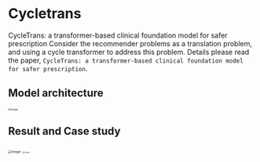 # Cycletrans
CycleTrans: a transformer-based clinical foundation model for safer prescription
Consider the recommender problems as a translation problem, and using a cycle transformer to address this problem. Details please read the paper, `CycleTrans: a transformer-based clinical foundation model for safer prescription`.

## Model architecture
<img src="https://github.com/Undefeated-man/Cycletrans/assets/51683546/6e876f4d-2637-4a7c-b318-202a63306d53" alt="image" style="zoom:35%;" />

## Result and Case study
<img src="https://github.com/Undefeated-man/Cycletrans/assets/51683546/f346c65c-a038-47e7-a017-d15e41a06087" alt="image" style="zoom:45%;" />

<img src="https://github.com/Undefeated-man/Cycletrans/assets/51683546/337dafc3-7024-4aa1-bd8a-558f6239cd6e" alt="image" style="zoom:25%;" />
